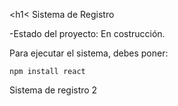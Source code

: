 <h1< Sistema de Registro</h1>

-Estado del proyecto: En costrucción.

Para ejecutar el sistema, debes poner:

```npm install react```

Sistema de registro 2
